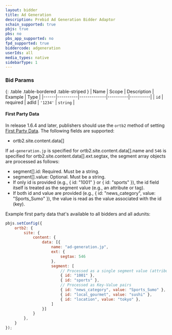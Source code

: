```yaml
---
layout: bidder
title: Ad Generation
description: Prebid Ad Generation Bidder Adaptor
schain_supported: true
pbjs: true
pbs: no
pbs_app_supported: no
fpd_supported: true
biddercode: adgeneration
userIds: all
media_types: native
sidebarType: 1
---
```



### Bid Params

{: .table .table-bordered .table-striped }
| Name | Scope    | Description | Example  | Type     |
|------|----------|-------------|----------|----------|
| `id` | required | adId        | `'1234'` | `string` |

#### First Party Data

In release 1.6.4 and later, publishers should use the `ortb2` method of setting [First Party Data](https://docs.prebid.org/features/firstPartyData.html). The following fields are supported:

* ortb2.site.content.data[]

If `ad-generation.jp` is specified for ortb2.site.content.data[].name and `546` is specified for ortb2.site.content.data[].ext.segtax, the segment array objects are processed as follows:

* segment[].id: Required. Must be a string.
* segment[].value: Optional. Must be a string.
* If only id is provided (e.g., { id: "1001" } or { id: "sports" }), the id field itself is treated as the segment value (e.g., an attribute or tag).
* If both id and value are provided (e.g., { id: "news_category", value: "Sports_Sumo" }), the value is read as the value associated with the id (key).

Example first party data that's available to all bidders and all adunits:

```javascript
pbjs.setConfig({
    ortb2: {
        site: {
            content: {
                data: [{
                    name: "ad-generation.jp",
                    ext: {
                        segtax: 546
                    },
                    segment: [
                        // Processed as a single segment value (attribute or tag)
                        { id: "1001" },
                        { id: "sports" },
                        // Processed as Key-Value pairs
                        { id: "news_category", value: "Sports_Sumo" },
                        { id: "local_gourmet", value: "sushi" },
                        { id: "location", value: "tokyo" },
                    ]
                }]
            }
        },
    }
});
```
